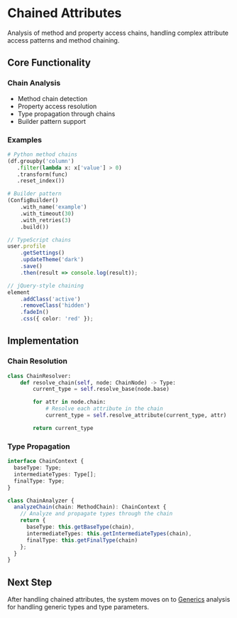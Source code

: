 # Chained Attributes

Analysis of method and property access chains, handling complex attribute access patterns and method chaining.

## Core Functionality

### Chain Analysis

- Method chain detection
- Property access resolution
- Type propagation through chains
- Builder pattern support

### Examples

```python
# Python method chains
(df.groupby('column')
   .filter(lambda x: x['value'] > 0)
   .transform(func)
   .reset_index())

# Builder pattern
(ConfigBuilder()
    .with_name('example')
    .with_timeout(30)
    .with_retries(3)
    .build())
```

```typescript
// TypeScript chains
user.profile
    .getSettings()
    .updateTheme('dark')
    .save()
    .then(result => console.log(result));

// jQuery-style chaining
element
    .addClass('active')
    .removeClass('hidden')
    .fadeIn()
    .css({ color: 'red' });
```

## Implementation

### Chain Resolution

```python
class ChainResolver:
    def resolve_chain(self, node: ChainNode) -> Type:
        current_type = self.resolve_base(node.base)

        for attr in node.chain:
            # Resolve each attribute in the chain
            current_type = self.resolve_attribute(current_type, attr)

        return current_type
```

### Type Propagation

```typescript
interface ChainContext {
  baseType: Type;
  intermediateTypes: Type[];
  finalType: Type;
}

class ChainAnalyzer {
  analyzeChain(chain: MethodChain): ChainContext {
    // Analyze and propagate types through the chain
    return {
      baseType: this.getBaseType(chain),
      intermediateTypes: this.getIntermediateTypes(chain),
      finalType: this.getFinalType(chain)
    };
  }
}
```

## Next Step

After handling chained attributes, the system moves on to [Generics](./generics.md) analysis for handling generic types and type parameters.
